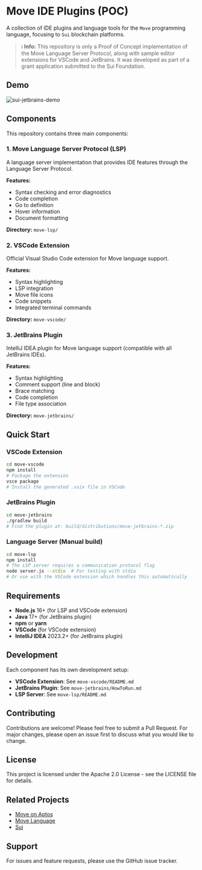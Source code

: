 # Move IDE Plugins (POC)

A collection of IDE plugins and language tools for the `Move` programming language, focusing to `Sui` blockchain platforms.

> ℹ️ **Info:** This repository is only a Proof of Concept implementation of the Move Language Server Protocol, along with sample editor extensions for VSCode and JetBrains. It was developed as part of a grant application submitted to the Sui Foundation.

## Demo

![sui-jetbrains-demo](https://github.com/user-attachments/assets/e2b8ca20-ea6e-4645-890d-b453a7b0aaf4)


## Components

This repository contains three main components:

### 1. Move Language Server Protocol (LSP)
A language server implementation that provides IDE features through the Language Server Protocol.

**Features:**
- Syntax checking and error diagnostics
- Code completion
- Go to definition
- Hover information
- Document formatting

**Directory:** `move-lsp/`

### 2. VSCode Extension
Official Visual Studio Code extension for Move language support.

**Features:**
- Syntax highlighting
- LSP integration
- Move file icons
- Code snippets
- Integrated terminal commands

**Directory:** `move-vscode/`

### 3. JetBrains Plugin
IntelliJ IDEA plugin for Move language support (compatible with all JetBrains IDEs).

**Features:**
- Syntax highlighting
- Comment support (line and block)
- Brace matching
- Code completion
- File type association

**Directory:** `move-jetbrains/`

## Quick Start

### VSCode Extension
```bash
cd move-vscode
npm install
# Package the extension
vsce package
# Install the generated .vsix file in VSCode
```

### JetBrains Plugin
```bash
cd move-jetbrains
./gradlew build
# Find the plugin at: build/distributions/move-jetbrains-*.zip
```

### Language Server (Manual build)
```bash
cd move-lsp
npm install
# The LSP server requires a communication protocol flag
node server.js --stdio  # For testing with stdio
# Or use with the VSCode extension which handles this automatically
```

## Requirements

- **Node.js** 16+ (for LSP and VSCode extension)
- **Java** 17+ (for JetBrains plugin)
- **npm** or **yarn**
- **VSCode** (for VSCode extension)
- **IntelliJ IDEA** 2023.2+ (for JetBrains plugin)

## Development

Each component has its own development setup:

- **VSCode Extension**: See `move-vscode/README.md`
- **JetBrains Plugin**: See `move-jetbrains/HowToRun.md`
- **LSP Server**: See `move-lsp/README.md`

## Contributing

Contributions are welcome! Please feel free to submit a Pull Request. For major changes, please open an issue first to discuss what you would like to change.

## License

This project is licensed under the Apache 2.0 License - see the LICENSE file for details.

## Related Projects

- [Move on Aptos](https://github.com/aptos-labs/aptos-core/tree/main/third_party/move)
- [Move Language](https://github.com/move-language/move)
- [Sui](https://github.com/MystenLabs/sui)

## Support

For issues and feature requests, please use the GitHub issue tracker.

